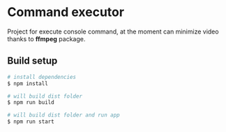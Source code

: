 # Command executor

Project for execute console command, at the moment can minimize video thanks to 
**ffmpeg** package.

## Build setup

```bash
# install dependencies
$ npm install

# will build dist folder
$ npm run build

# will build dist folder and run app
$ npm run start
```
